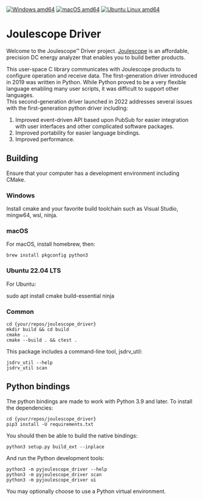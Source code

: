<!--
# Copyright 2014-2022 Jetperch LLC
#
# Licensed under the Apache License, Version 2.0 (the "License");
# you may not use this file except in compliance with the License.
# You may obtain a copy of the License at
#
#     http://www.apache.org/licenses/LICENSE-2.0
#
# Unless required by applicable law or agreed to in writing, software
# distributed under the License is distributed on an "AS IS" BASIS,
# WITHOUT WARRANTIES OR CONDITIONS OF ANY KIND, either express or implied.
# See the License for the specific language governing permissions and
# limitations under the License.
-->

[![Windows amd64](https://github.com/jetperch/joulescope_driver/actions/workflows/windows_amd64.yml/badge.svg)](https://github.com/jetperch/joulescope_driver/actions/workflows/windows_amd64.yml)
[![macOS amd64](https://github.com/jetperch/joulescope_driver/actions/workflows/macos_amd64.yml/badge.svg)](https://github.com/jetperch/joulescope_driver/actions/workflows/macos_amd64.yml)
[![Ubuntu Linux amd64](https://github.com/jetperch/joulescope_driver/actions/workflows/linux_amd64.yml/badge.svg)](https://github.com/jetperch/joulescope_driver/actions/workflows/linux_amd64.yml)


# Joulescope Driver

Welcome to the Joulescope™ Driver project.
[Joulescope](https://www.joulescope.com) is an affordable, precision DC energy
analyzer that enables you to build better products.

This user-space C library communicates with Joulescope products to configure 
operation and receive data.  The first-generation driver introduced in 2019 was
written in Python.  While Python proved to be a very flexible language enabling
many user scripts, it was difficult to support other languages.  
This second-generation driver launched in 2022 addresses several issues
with the first-generation python driver including:

1. Improved event-driven API based upon PubSub for easier integration with 
   user interfaces and other complicated software packages.
2. Improved portability for easier language bindings.
3. Improved performance.


## Building

Ensure that your computer has a development environment including CMake.  


### Windows

Install cmake and your favorite build toolchain such as 
Visual Studio, mingw64, wsl, ninja.

### macOS

For macOS, install homebrew, then:

    brew install pkgconfig python3


### Ubuntu 22.04 LTS

For Ubuntu:

   sudo apt install cmake build-essential ninja

### Common

    cd {your/repos/joulescope_driver}
    mkdir build && cd build
    cmake ..
    cmake --build . && ctest .

This package includes a command-line tool, jsdrv_util:

    jsdrv_util --help
    jsdrv_util scan


## Python bindings

The python bindings are made to work with Python 3.9 and later.  To install
the dependencies:

    cd {your/repos/joulescope_driver}
    pip3 install -U requirements.txt

You should then be able to build the native bindings:

    python3 setup.py build_ext --inplace

And run the Python development tools:

    python3 -m pyjoulescope_driver --help
    python3 -m pyjoulescope_driver scan
    python3 -m pyjoulescope_driver ui

You may optionally choose to use a Python virtual environment.

   